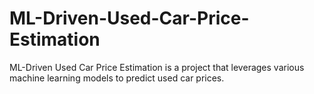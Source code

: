 # ML-Driven-Used-Car-Price-Estimation
ML-Driven Used Car Price Estimation is a project that leverages various machine learning models to predict used car prices.
